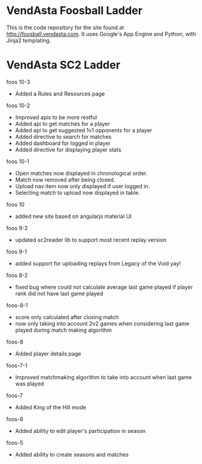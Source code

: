 # VendAsta Foosball Ladder

This is the code repository for the site found at http://foosball.vendasta.com.
It uses Google's App Engine and Python, with Jinja2 templating.

# VendAsta SC2 Ladder
foos 10-3
- Added a Rules and Resources page

foos 10-2
- Improved apis to be more restful
- Added api to get matches for a player
- Added api to get suggested 1v1 opponents for a player
- Added directive to search for matches
- Added dashboard for logged in player
- Added directive for displaying player stats

foos 10-1
- Open matches now displayed in chronological order.
- Match now removed after being closed.
- Upload nav item now only displayed if user logged in.
- Selecting match to upload now displayed in table.

foos 10
- added new site based on angularjs material UI

foos 9-2
- updated sc2reader lib to support most recent replay version

foos 9-1
- added support for uploading replays from Legacy of the Void yay!

foos 8-2
- fixed bug where could not calculate average last game played if player rank did not have last game played

foos-8-1
- score only calculated after closing match
- now only taking into account 2v2 games when considering last game played during match making algorithm

foos-8
- Added player details page

foos-7-1
- Improved matchmaking algorithm to take into account when last game was played

foos-7
- Added King of the Hill mode

foos-6
- Added ability to edit player's participation in season

foos-5
- Added ability to create seasons and matches
